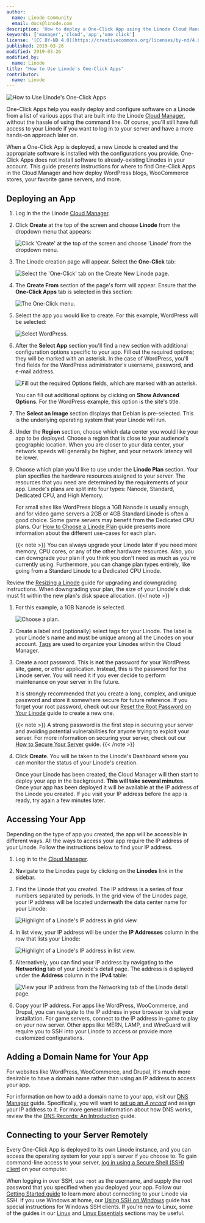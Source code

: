 ```yaml
---
author:
  name: Linode Community
  email: docs@linode.com
description: 'How to deploy a One-Click App using the Linode Cloud Manager.'
keywords: ['manager','cloud','app','one click']
license: '[CC BY-ND 4.0](https://creativecommons.org/licenses/by-nd/4.0)'
published: 2019-03-26
modified: 2019-03-26
modified_by:
  name: Linode
title: "How to Use Linode's One-Click Apps"
contributor:
  name: Linode
---
```


![How to Use Linode's One-Click Apps](how-to-use-linode-oneclick-apps.png "How to Use Linode's One-Click Apps")

One-Click Apps help you easily deploy and configure software on a Linode from a list of various apps that are built into the Linode [Cloud Manager](https://cloud.linode.com), without the hassle of using the command line. Of course, you'll still have full access to your Linode if you want to log in to your server and have a more hands-on approach later on.

When a One-Click App is deployed, a new Linode is created and the appropriate software is installed with the configurations you provide. One-Click Apps does not install software to already-existing Linodes in your account. This guide presents instructions for where to find One-Click Apps in the Cloud Manager and how deploy WordPress blogs, WooCommerce stores, your favorite game servers, and more.

## Deploying an App

1.  Log in the the Linode [Cloud Manager](https://cloud.linode.com).

1.  Click **Create** at the top of the screen and choose **Linode** from the dropdown menu that appears:

    ![Click 'Create' at the top of the screen and choose 'Linode' from the dropdown menu.](one-click-create-a-linode.png "Click 'Create' at the top of the screen and choose 'Linode' from the dropdown menu.")

1. The Linode creation page will appear. Select the **One-Click** tab:

    ![Select the 'One-Click' tab on the Create New Linode page.](one-click-select-one-click-tab.png)

1.  The **Create From** section of the page's form will appear. Ensure that the **One-Click Apps** tab is selected in this section:

    ![The `One-Click` menu.](one-click-create-from-one-click-apps.png)

1.  Select the app you would like to create. For this example, WordPress will be selected:

    ![Select WordPress.](one-click-select-wordpress.png)

1.  After the **Select App** section you'll find a new section with additional configuration options specific to your app. Fill out the required options; they will be marked with an asterisk. In the case of WordPress, you'll find fields for the WordPress administrator's username, password, and e-mail address.

    ![Fill out the required Options fields, which are marked with an asterisk.](one-click-wordpress-config-options.png)

    You can fill out additional options by clicking on **Show Advanced Options**. For the WordPress example, this option is the site's title.

1.  The **Select an Image** section displays that Debian is pre-selected. This is the underlying operating system that your Linode will run.

1.  Under the **Region** section, choose which data center you would like your app to be deployed. Choose a region that is close to your audience's geographic location. When you are closer to your data center, your network speeds will generally be higher, and your network latency will be lower.

1.  Choose which plan you'd like to use under the **Linode Plan** section. Your plan specifies the hardware resources assigned to your server. The resources that you need are determined by the requirements of your app. Linode's plans are split into four types: Nanode, Standard, Dedicated CPU, and High Memory.

    For small sites like WordPress blogs a 1GB Nanode is usually enough, and for video game servers a 2GB or 4GB Standard Linode is often a good choice. Some game servers may benefit from the Dedicated CPU plans. Our [How to Choose a Linode Plan](/docs/platform/how-to-choose-a-linode-plan/) guide presents more information about the different use-cases for each plan.

    {{< note >}}
You can always upgrade your Linode later if you need more memory, CPU cores, or any of the other hardware resources. Also, you can downgrade your plan if you think you don't need as much as you're currently using. Furthermore, you can change plan types entirely, like going from a Standard Linode to a Dedicated CPU Linode.

Review the [Resizing a Linode](/docs/platform/disk-images/resizing-a-linode/) guide for upgrading and downgrading instructions. When downgrading your plan, the size of your Linode's disk must fit within the new plan's disk space allocation.
{{</ note >}}

1.  For this example, a 1GB Nanode is selected.

    ![Choose a plan.](one-click-pick-plan.png)

1.  Create a label and (optionally) select tags for your Linode. The label is your Linode's name and must be unique among all the Linodes on your account. [Tags](/docs/quick-answers/linode-platform/tags-and-groups/) are used to organize your Linodes within the Cloud Manager.

1.  Create a root password. This is **not** the password for your WordPress site, game, or other application. Instead, this is the password for the Linode server. You will need it if you ever decide to perform maintenance on your server in the future.

    It is strongly recommended that you create a long, complex, and unique password and store it somewhere secure for future reference. If you forget your root password, check out our [Reset the Root Password on Your Linode](/docs/quick-answers/linode-platform/reset-the-root-password-on-your-linode/) guide to create a new one.

    {{< note >}}
A strong password is the first step in securing your server and avoiding potential vulnerabilities for anyone trying to exploit your server. For more information on securing your server, check out our [How to Secure Your Server](/docs/security/securing-your-server/) guide.
{{< /note >}}

1.  Click **Create**. You will be taken to the Linode's Dashboard where you can monitor the status of your Linode's creation.

    Once your Linode has been created, the Cloud Manager will then start to deploy your app in the background. **This will take several minutes**. Once your app has been deployed it will be available at the IP address of the Linode you created. If you visit your IP address before the app is ready, try again a few minutes later.

## Accessing Your App

Depending on the type of app you created, the app will be accessible in different ways. All the ways to access your app require the IP address of your Linode. Follow the instructions below to find your IP address.

1.  Log in to the [Cloud Manager](https://cloud.linode.com).

1.  Navigate to the Linodes page by clicking on the **Linodes** link in the sidebar.

1.  Find the Linode that you created. The IP address is a series of four numbers separated by periods. In the grid view of the Linodes page, your IP address will be located underneath the data center name for your Linode:

    ![Highlight of a Linode's IP address in grid view.](one-click-ip-address-grid.png)

1.  In list view, your IP address will be under the **IP Addresses** column in the row that lists your Linode:

    ![Highlight of a Linode's IP address in list view.](one-click-ip-address-list.png)

1.  Alternatively, you can find your IP address by navigating to the **Networking** tab of your Linode's detail page. The address is displayed under the **Address** column in the **IPv4** table:

    ![View your IP address from the Networking tab of the Linode detail page.](one-click-networking-tab.png)

1. Copy your IP address. For apps like WordPress, WooCommerce, and Drupal, you can navigate to the IP address in your browser to visit your installation. For game servers, connect to the IP address in-game to play on your new server. Other apps like MERN, LAMP, and WireGuard will require you to SSH into your Linode to access or provide more customized configurations.

## Adding a Domain Name for Your App

For websites like WordPress, WooCommerce, and Drupal, it's much more desirable to have a domain name rather than using an IP address to access your app.

For information on how to add a domain name to your app, visit our [DNS Manager](/docs/platform/manager/dns-manager/) guide. Specifically, you will want to [set up an *A record*](/docs/platform/manager/dns-manager/#add-dns-records) and assign your IP address to it. For more general information about how DNS works, review the the [DNS Records: An Introduction](/docs/networking/dns/dns-records-an-introduction/) guide.

## Connecting to your Server Remotely

Every One-Click App is deployed to its own Linode instance, and you can access the operating system for your app's server if you choose to. To gain command-line access to your server, [log in using a Secure Shell (SSH) client](/docs/getting-started/#connect-to-your-linode-via-ssh) on your computer.

When logging in over SSH, use `root` as the username, and supply the root password that you specified when you deployed your app. Follow our [Getting Started guide](/docs/getting-started/#connect-to-your-linode-via-ssh) to learn more about connecting to your Linode via SSH. If you use Windows at home, our [Using SSH on Windows](/docs/networking/ssh/using-ssh-on-windows/) guide has special instructions for Windows SSH clients. If you're new to Linux, some of the guides in our [Linux](/docs/quick-answers/linux/) and [Linux Essentials](/docs/quick-answers/linux-essentials/) sections may be useful.
